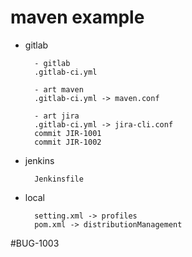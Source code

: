 # maven example

- gitlab

        - gitlab
        .gitlab-ci.yml
        
        - art maven
        .gitlab-ci.yml -> maven.conf

        - art jira
        .gitlab-ci.yml -> jira-cli.conf
        commit JIR-1001
        commit JIR-1002

- jenkins

        Jenkinsfile

- local

        setting.xml -> profiles
        pom.xml -> distributionManagement

#BUG-1003